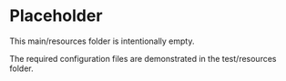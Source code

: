 # Placeholder

This main/resources folder is intentionally empty.

The required configuration files are demonstrated in the test/resources folder.

